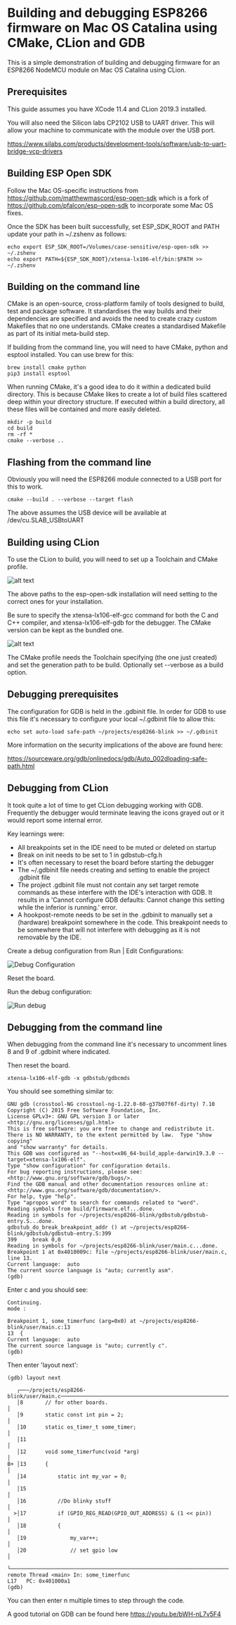 # Building and debugging ESP8266 firmware on Mac OS Catalina using CMake, CLion and GDB

This is a simple demonstration of building and debugging firmware for an 
ESP8266 NodeMCU module on Mac OS Catalina using CLion.

## Prerequisites

This guide assumes you have XCode 11.4 and CLion 2019.3 installed.

You will also need the Silicon labs CP2102 USB to UART driver. This will allow your machine to
communicate with the module over the USB port.

https://www.silabs.com/products/development-tools/software/usb-to-uart-bridge-vcp-drivers

## Building ESP Open SDK

Follow the Mac OS-specific instructions from https://github.com/matthewmascord/esp-open-sdk 
which is a fork of https://github.com/pfalcon/esp-open-sdk to incorporate some Mac OS fixes.

Once the SDK has been built successfully, set ESP_SDK_ROOT and PATH update 
your path in ~/.zshenv as follows:

```
echo export ESP_SDK_ROOT=/Volumes/case-sensitive/esp-open-sdk >> ~/.zshenv
echo export PATH=${ESP_SDK_ROOT}/xtensa-lx106-elf/bin:$PATH >> ~/.zshenv
```

## Building on the command line

CMake is an open-source, cross-platform family of tools designed to build, test and package software.
It standardises the way builds and their dependencies are specified and avoids the need to create crazy custom Makefiles 
that no one understands. CMake creates a standardised Makefile as part of its initial meta-build step.

If building from the command line, you will need to have CMake, python and esptool installed. You
can use brew for this:

```shell script
brew install cmake python
pip3 install esptool
```

When running CMake, it's a good idea to do it within a dedicated build directory. This
is because CMake likes to create a lot of build files scattered deep within your directory structure. If executed within 
a build directory, all these files will be contained and more easily deleted.

```shell script
mkdir -p build
cd build
rm -rf *
cmake --verbose ..
```

## Flashing from the command line

Obviously you will need the ESP8266 module connected to a USB port for this to work.

```shell script
cmake --build . --verbose --target flash
```

The above assumes the USB device will be available at /dev/cu.SLAB_USBtoUART

## Building using CLion

To use the CLion to build, you will need to set up a Toolchain and CMake profile.

![alt text](docs/toolchain.png "ESP8266 Toolchain")

The above paths to the esp-open-sdk installation will need setting to the correct ones
for your installation.

Be sure to specify the xtensa-lx106-elf-gcc command for both the C and C++ compiler, and 
xtensa-lx106-elf-gdb for the debugger. The CMake version can be kept as the
bundled one.

![alt text](docs/cmake-profile.png "ESP8266 Toolchain")

The CMake profile needs the Toolchain specifying (the one just created)
and set the generation path to be build. Optionally set --verbose
as a build option.

## Debugging prerequisites

The configuration for GDB is held in the .gdbinit file. In order for GDB to use this file
it's necessary to configure your local ~/.gdbinit file to allow this:

```shell script
echo set auto-load safe-path ~/projects/esp8266-blink >> ~/.gdbinit
```

More information on the security implications of the above are found here:

https://sourceware.org/gdb/onlinedocs/gdb/Auto_002dloading-safe-path.html

## Debugging from CLion

It took quite a lot of time to get CLion debugging working with GDB. Frequently the debugger
would terminate leaving the icons grayed out or it would report some internal error.

Key learnings were:

* All breakpoints set in the IDE need to be muted or deleted on startup
* Break on init needs to be set to 1 in gdbstub-cfg.h
* It's often necessary to reset the board before starting the debugger
* The ~/.gdbinit file needs creating and setting to enable the project .gdbinit file
* The project .gdbinit file must not contain any set target remote commands
as these interfere with the IDE's interaction with GDB. It results in a 'Cannot configure GDB defaults: Cannot change this setting while the inferior is running.'
error.
* A hookpost-remote needs to be set in the .gdbinit to manually set a (hardware)
breakpoint somewhere in the code. This breakpoint needs to be somewhere that will
not interfere with debugging as it is not removable by the IDE.

Create a debug configuration from Run | Edit Configurations:

![Debug Configuration](docs/debug-configuration.png "Debug Configuration")

Reset the board.

Run the debug configuration:

![Run debug](docs/debug-esp8266.png "Run debug")

## Debugging from the command line

When debugging from the command line it's necessary to uncomment lines 8 and 9 of .gdbinit where
indicated.

Then reset the board.

```shell script
xtensa-lx106-elf-gdb -x gdbstub/gdbcmds
```

You should see something similar to:

```gdb
GNU gdb (crosstool-NG crosstool-ng-1.22.0-60-g37b07f6f-dirty) 7.10
Copyright (C) 2015 Free Software Foundation, Inc.
License GPLv3+: GNU GPL version 3 or later <http://gnu.org/licenses/gpl.html>
This is free software: you are free to change and redistribute it.
There is NO WARRANTY, to the extent permitted by law.  Type "show copying"
and "show warranty" for details.
This GDB was configured as "--host=x86_64-build_apple-darwin19.3.0 --target=xtensa-lx106-elf".
Type "show configuration" for configuration details.
For bug reporting instructions, please see:
<http://www.gnu.org/software/gdb/bugs/>.
Find the GDB manual and other documentation resources online at:
<http://www.gnu.org/software/gdb/documentation/>.
For help, type "help".
Type "apropos word" to search for commands related to "word".
Reading symbols from build/firmware.elf...done.
Reading in symbols for ~/projects/esp8266-blink/gdbstub/gdbstub-entry.S...done.
gdbstub_do_break_breakpoint_addr () at ~/projects/esp8266-blink/gdbstub/gdbstub-entry.S:399
399		break 0,0
Reading in symbols for ~/projects/esp8266-blink/user/main.c...done.
Breakpoint 1 at 0x4010009c: file ~/projects/esp8266-blink/user/main.c, line 13.
Current language:  auto
The current source language is "auto; currently asm".
(gdb) 
```

Enter c and you should see:

```gdb
Continuing.
mode : 

Breakpoint 1, some_timerfunc (arg=0x0) at ~/projects/esp8266-blink/user/main.c:13
13	{
Current language:  auto
The current source language is "auto; currently c".
(gdb) 
```

Then enter 'layout next':

```gdb
(gdb) layout next

   ┌──~/projects/esp8266-blink/user/main.c──────────────────────────────────────────────────────────────────────────┐
   │8       // for other boards.                                                                                                        │
   │9       static const int pin = 2;                                                                                                   │
   │10      static os_timer_t some_timer;                                                                                               │
   │11                                                                                                                                  │
   │12      void some_timerfunc(void *arg)                                                                                              │
B+ │13      {                                                                                                                           │
   │14          static int my_var = 0;                                                                                                  │
   │15                                                                                                                                  │
   │16          //Do blinky stuff                                                                                                       │
  >│17          if (GPIO_REG_READ(GPIO_OUT_ADDRESS) & (1 << pin))                                                                       │
   │18          {                                                                                                                       │
   │19              my_var++;                                                                                                           │
   │20              // set gpio low                                                                                                     │
   └────────────────────────────────────────────────────────────────────────────────────────────────────────────────────────────────────┘
remote Thread <main> In: some_timerfunc                                                                             L17   PC: 0x401000a1 
(gdb) 
```

You can then enter n multiple times to step through the code.

A good tutorial on GDB can be found here https://youtu.be/bWH-nL7v5F4
